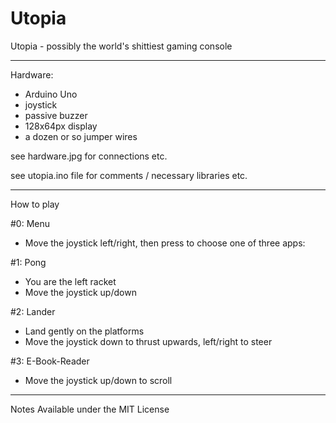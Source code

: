 # Utopia
Utopia - possibly the world's shittiest gaming console
_______________
Hardware:
- Arduino Uno
- joystick
- passive buzzer
- 128x64px display
- a dozen or so jumper wires

see hardware.jpg for connections etc.

see utopia.ino file for comments / necessary libraries etc.
_______________
How to play

#0: Menu
- Move the joystick left/right, then press to choose one of three apps:

#1: Pong
- You are the left racket
- Move the joystick up/down

#2: Lander
- Land gently on the platforms
- Move the joystick down to thrust upwards, left/right to steer

#3: E-Book-Reader
- Move the joystick up/down to scroll

_________
Notes
Available under the MIT License
